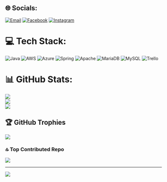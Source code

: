 
## 🌐 Socials:
[![Email](https://img.shields.io/badge/Facebook-%231877F2.svg?logo=Email&logoColor=red)](https://discord.gg/gnrfelipee202311) [![Facebook](https://img.shields.io/badge/Facebook-%231877F2.svg?logo=Facebook&logoColor=white)](https://facebook.com/profile.php?id=100082551741917) [![Instagram](https://img.shields.io/badge/Instagram-%23E4405F.svg?logo=Instagram&logoColor=white)](https://instagram.com/felipe._oz/) 

# 💻 Tech Stack:
![Java](https://img.shields.io/badge/java-%23ED8B00.svg?style=for-the-badge&logo=openjdk&logoColor=white) ![AWS](https://img.shields.io/badge/AWS-%23FF9900.svg?style=for-the-badge&logo=amazon-aws&logoColor=white) ![Azure](https://img.shields.io/badge/azure-%230072C6.svg?style=for-the-badge&logo=microsoftazure&logoColor=white) ![Spring](https://img.shields.io/badge/spring-%236DB33F.svg?style=for-the-badge&logo=spring&logoColor=white) ![Apache](https://img.shields.io/badge/apache-%23D42029.svg?style=for-the-badge&logo=apache&logoColor=white) ![MariaDB](https://img.shields.io/badge/MariaDB-003545?style=for-the-badge&logo=mariadb&logoColor=white) ![MySQL](https://img.shields.io/badge/mysql-%2300000f.svg?style=for-the-badge&logo=mysql&logoColor=white) ![Trello](https://img.shields.io/badge/Trello-%23026AA7.svg?style=for-the-badge&logo=Trello&logoColor=white)
# 📊 GitHub Stats:
![](https://github-readme-stats.vercel.app/api?username=FelipeOzaeta07&theme=blue-green&hide_border=false&include_all_commits=false&count_private=false)<br/>
![](https://github-readme-streak-stats.herokuapp.com/?user=FelipeOzaeta07&theme=blue-green&hide_border=false)<br/>
![](https://github-readme-stats.vercel.app/api/top-langs/?username=FelipeOzaeta07&theme=blue-green&hide_border=false&include_all_commits=false&count_private=false&layout=compact)

## 🏆 GitHub Trophies
![](https://github-profile-trophy.vercel.app/?username=FelipeOzaeta07&theme=darkhub&no-frame=false&no-bg=true&margin-w=4)

### 🔝 Top Contributed Repo
![](https://github-contributor-stats.vercel.app/api?username=FelipeOzaeta07&limit=5&theme=dark&combine_all_yearly_contributions=true)

---
[![](https://visitcount.itsvg.in/api?id=FelipeOzaeta07&icon=0&color=0)](https://visitcount.itsvg.in)

<!-- Proudly created with GPRM ( https://gprm.itsvg.in ) -->
